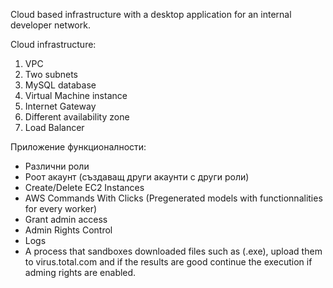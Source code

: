 Cloud based infrastructure with a desktop application for an internal developer network.

Cloud infrastructure:
1. VPC
2. Two subnets
3. MySQL database 
4. Virtual Machine instance
5. Internet Gateway
6. Different availability zone
7. Load Balancer

Приложение функционалности:
- Различни роли
- Роот акаунт (създаващ други акаунти с други роли)
- Create/Delete EC2 Instances
- AWS Commands With Clicks (Pregenerated models with functionnalities for every worker)
- Grant admin access
- Admin Rights Control
- Logs
- A process that sandboxes downloaded files such as (.exe), upload them to virus.total.com and if the results are good continue the execution if adming rights are enabled.

